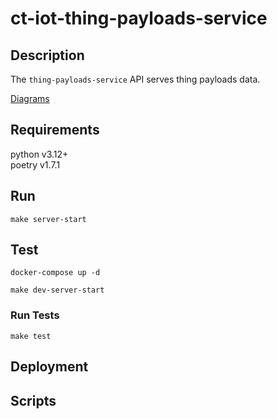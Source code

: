 # ct-iot-thing-payloads-service

## Description
The `thing-payloads-service` API serves thing payloads data.

[Diagrams](./docs/DIAGRAMS.md)

## Requirements

python v3.12+  
poetry v1.7.1

## Run

```
make server-start
```

## Test

```
docker-compose up -d

make dev-server-start
```

### Run Tests
```
make test
```

## Deployment

## Scripts
